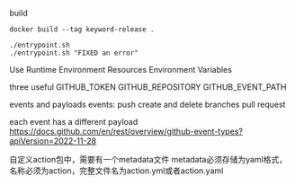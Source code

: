 build 
```
docker build --tag keyword-release .
```

```
./entrypoint.sh
./entrypoint.sh "FIXED an error"
```

Use Runtime Environment Resources
Environment Variables

three useful
GITHUB_TOKEN
GITHUB_REPOSITORY
GITHUB_EVENT_PATH

events and payloads
events:
push
create and delete branches 
pull request

each event has a different payload
https://docs.github.com/en/rest/overview/github-event-types?apiVersion=2022-11-28

自定义action包中，需要有一个metadata文件
metadata必须存储为yaml格式，名称必须为action，完整文件名为action.yml或者action.yaml


